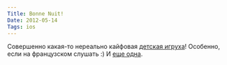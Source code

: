 ```yaml
---
Title: Bonne Nuit!
Date: 2012-05-14
Tags: ios
---
```


Совершенно какая-то нереально кайфовая [детская игруха](http://itunes.apple.com/us/app/nighty-night!-hd/id428492588?mt=8)! Особенно, если на французском слушать :) И [еще одна](http://itunes.apple.com/us/app/little-fox-music-box/id499541243?mt=8).